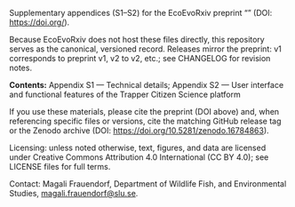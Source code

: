 Supplementary appendices (S1–S2) for the EcoEvoRxiv preprint “<Preprint Title>” (DOI: https://doi.org/<preprint-doi>). 

Because EcoEvoRxiv does not host these files directly, this repository serves as the canonical, versioned record. Releases mirror the preprint: v1 corresponds to preprint v1, v2 to v2, etc.; see CHANGELOG for revision notes. 


__Contents:__ Appendix S1 — Technical details; Appendix S2 — User interface and functional features of the Trapper Citizen Science platform

If you use these materials, please cite the preprint (DOI above) and, when referencing specific files or versions, cite the matching GitHub release tag or the Zenodo archive (DOI: https://doi.org/10.5281/zenodo.16784863). 

Licensing: unless noted otherwise, text, figures, and data are licensed under Creative Commons Attribution 4.0 International (CC BY 4.0); see LICENSE files for full terms. 

Contact: Magali Frauendorf, Department of Wildlife Fish, and Environmental Studies, magali.frauendorf@slu.se.
